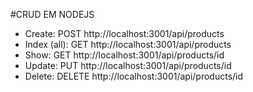 #CRUD EM NODEJS

- Create: POST http://localhost:3001/api/products
- Index (all): GET http://localhost:3001/api/products
- Show: GET http://localhost:3001/api/products/id
- Update: PUT http://localhost:3001/api/products/id
- Delete: DELETE http://localhost:3001/api/products/id